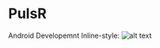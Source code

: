 # PulsR
Android Developemnt
Inline-style: 
![alt text](https://github.com/shuaiL8/PulsR/blob/master/images/11543352421_.pic_hd.jpg "Home Screen")
